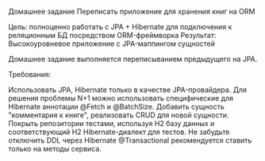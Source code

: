 Домашнее задание
Переписать приложение для хранения книг на ORM

Цель: полноценно работать с JPA + Hibernate для подключения к реляционным БД посредством ORM-фреймворка Результат: Высокоуровневое приложение с JPA-маппингом сущностей

Домашнее задание выполняется переписыванием предыдущего на JPA.

Требования:

Использовать JPA, Hibernate только в качестве JPA-провайдера.
Для решения проблемы N+1 можно использовать специфические для Hibernate аннотации @Fetch и @BatchSize.
Добавить сущность "комментария к книге", реализовать CRUD для новой сущности.
Покрыть репозитории тестами, используя H2 базу данных и соответствующий H2 Hibernate-диалект для тестов.
Не забудьте отключить DDL через Hibernate
@Transactional рекомендуется ставить только на методы сервиса.
